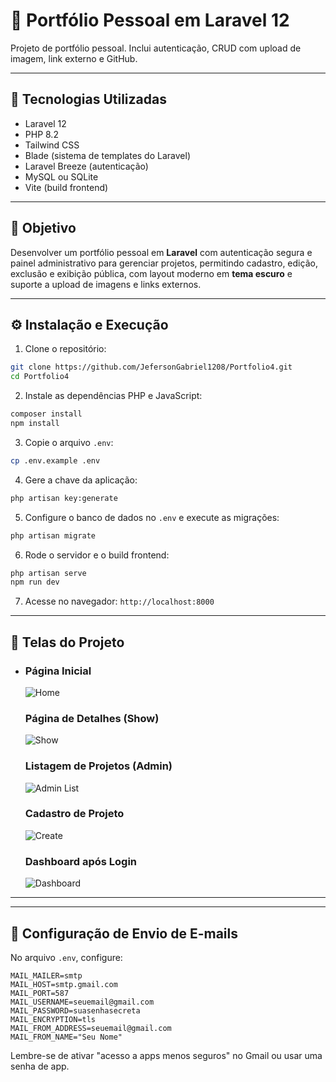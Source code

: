 # 🚀 Portfólio Pessoal em Laravel 12

Projeto de portfólio pessoal. Inclui autenticação, CRUD com upload de imagem, link externo e GitHub.

---

## 🚀 Tecnologias Utilizadas

- Laravel 12
- PHP 8.2
- Tailwind CSS
- Blade (sistema de templates do Laravel)
- Laravel Breeze (autenticação)
- MySQL ou SQLite
- Vite (build frontend)

---

## 🎯 Objetivo

Desenvolver um portfólio pessoal em **Laravel** com autenticação segura e painel administrativo para gerenciar projetos, permitindo cadastro, edição, exclusão e exibição pública, com layout moderno em **tema escuro** e suporte a upload de imagens e links externos.

---

## ⚙️ Instalação e Execução

1. Clone o repositório:

```bash
git clone https://github.com/JefersonGabriel1208/Portfolio4.git
cd Portfolio4
```

2. Instale as dependências PHP e JavaScript:

```bash
composer install
npm install
```

3. Copie o arquivo `.env`:

```bash
cp .env.example .env
```

4. Gere a chave da aplicação:

```bash
php artisan key:generate
```

5. Configure o banco de dados no `.env` e execute as migrações:

```bash
php artisan migrate
```

6. Rode o servidor e o build frontend:

```bash
php artisan serve
npm run dev
```

7. Acesse no navegador: `http://localhost:8000`

---

## 📸 Telas do Projeto

- ### Página Inicial 

  ![Home](/home/jeferson/PHP/portfolio/Portfolio/prints/home.png)

  ### Página de Detalhes (Show)

  ![Show](/home/jeferson/PHP/portfolio/Portfolio/prints/show.png)

  ### Listagem de Projetos (Admin)

  ![Admin List](/home/jeferson/PHP/portfolio/Portfolio/prints/admin-list.png)

  ### Cadastro de Projeto

  ![Create](/home/jeferson/PHP/portfolio/Portfolio/prints/create.png)

  ### Dashboard após Login

  ![Dashboard](/home/jeferson/PHP/portfolio/Portfolio/prints/dashboard.png)

---

---

## 📧 Configuração de Envio de E-mails

No arquivo `.env`, configure:

```
MAIL_MAILER=smtp
MAIL_HOST=smtp.gmail.com
MAIL_PORT=587
MAIL_USERNAME=seuemail@gmail.com
MAIL_PASSWORD=suasenhasecreta
MAIL_ENCRYPTION=tls
MAIL_FROM_ADDRESS=seuemail@gmail.com
MAIL_FROM_NAME="Seu Nome"
```

Lembre-se de ativar "acesso a apps menos seguros" no Gmail ou usar uma senha de app.

## 
